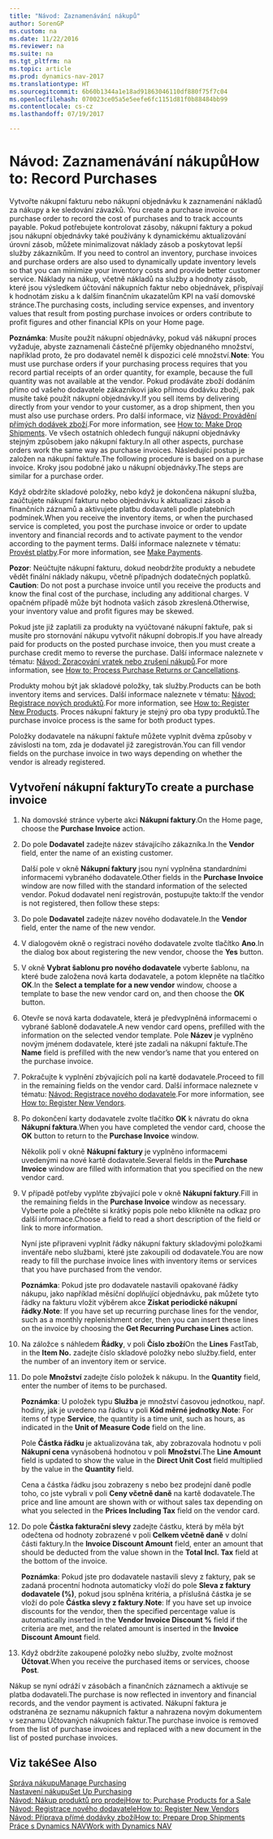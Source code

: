 ```yaml
---
title: "Návod: Zaznamenávání nákupů"
author: SorenGP
ms.custom: na
ms.date: 11/22/2016
ms.reviewer: na
ms.suite: na
ms.tgt_pltfrm: na
ms.topic: article
ms.prod: dynamics-nav-2017
ms.translationtype: HT
ms.sourcegitcommit: 6b60b1344a1e18ad91863046110df880f75f7c04
ms.openlocfilehash: 070023ce05a5e5eefe6fc1151d81f0b88484bb99
ms.contentlocale: cs-cz
ms.lasthandoff: 07/19/2017

---
```


# <a name="how-to-record-purchases"></a><span data-ttu-id="6de58-102">Návod: Zaznamenávání nákupů</span><span class="sxs-lookup"><span data-stu-id="6de58-102">How to: Record Purchases</span></span>
<span data-ttu-id="6de58-103">Vytvořte nákupní fakturu nebo nákupní objednávku k zaznamenání nákladů za nákupy a ke sledování závazků. </span><span class="sxs-lookup"><span data-stu-id="6de58-103">You create a purchase invoice or purchase order to record the cost of purchases and to track accounts payable.</span></span> <span data-ttu-id="6de58-104">Pokud potřebujete kontrolovat zásoby, nákupní faktury a pokud jsou nákupní objednávky také používány k dynamickému aktualizování úrovní zásob, můžete minimalizovat náklady zásob a poskytovat lepší služby zákazníkům. </span><span class="sxs-lookup"><span data-stu-id="6de58-104">If you need to control an inventory, purchase invoices and purchase orders are also used to dynamically update inventory levels so that you can minimize your inventory costs and provide better customer service.</span></span> <span data-ttu-id="6de58-105">Náklady na nákup, včetně nákladů na služby a hodnoty zásob, které jsou výsledkem účtování nákupních faktur nebo objednávek, přispívají k hodnotám zisku a k dalším finančním ukazatelům KPI na vaší domovské stránce.</span><span class="sxs-lookup"><span data-stu-id="6de58-105">The purchasing costs, including service expenses, and inventory values that result from posting purchase invoices or orders contribute to profit figures and other financial KPIs on your Home page.</span></span>

<span data-ttu-id="6de58-106">**Poznámka**: Musíte použít nákupní objednávky, pokud váš nákupní proces vyžaduje, abyste zaznamenali částečné příjemky objednaného množství, například proto, že pro dodavatel neměl k dispozici celé množství.</span><span class="sxs-lookup"><span data-stu-id="6de58-106">**Note**: You must use purchase orders if your purchasing process requires that you record partial receipts of an order quantity, for example, because the full quantity was not available at the vendor.</span></span> <span data-ttu-id="6de58-107">Pokud prodáváte zboží dodáním přímo od vašeho  dodavatele zákazníkovi jako přímou dodávku zboží, pak musíte také použít nákupní objednávky.</span><span class="sxs-lookup"><span data-stu-id="6de58-107">If you sell items by delivering directly from your vendor to your customer, as a drop shipment, then you must also use purchase orders.</span></span> <span data-ttu-id="6de58-108">Pro další informace, viz [Návod: Provádění přímých dodávek zboží](sales-how-drop-shipment.md).</span><span class="sxs-lookup"><span data-stu-id="6de58-108">For more information, see [How to: Make Drop Shipments](sales-how-drop-shipment.md).</span></span> <span data-ttu-id="6de58-109">Ve všech ostatních ohledech fungují nákupní objednávky stejným způsobem jako nákupní faktury.</span><span class="sxs-lookup"><span data-stu-id="6de58-109">In all other aspects, purchase orders work the same way as purchase invoices.</span></span> <span data-ttu-id="6de58-110">Následující postup je založen na nákupní faktuře.</span><span class="sxs-lookup"><span data-stu-id="6de58-110">The following procedure is based on a purchase invoice.</span></span> <span data-ttu-id="6de58-111">Kroky jsou podobné jako u nákupní objednávky.</span><span class="sxs-lookup"><span data-stu-id="6de58-111">The steps are similar for a purchase order.</span></span>

<span data-ttu-id="6de58-112">Když obdržíte skladové položky, nebo když je dokončena nákupní služba, zaúčtujete nákupní fakturu nebo objednávku k aktualizaci zásob a finančních záznamů a aktivujete platbu dodavateli podle platebních podmínek.</span><span class="sxs-lookup"><span data-stu-id="6de58-112">When you receive the inventory items, or when the purchased service is completed, you post the purchase invoice or order to update inventory and financial records and to activate payment to the vendor according to the payment terms.</span></span> <span data-ttu-id="6de58-113">Další informace naleznete v tématu: [Provést platby](payables-make-payments.md).</span><span class="sxs-lookup"><span data-stu-id="6de58-113">For more information, see [Make Payments](payables-make-payments.md).</span></span>

<span data-ttu-id="6de58-114">**Pozor**: Neúčtujte nákupní fakturu, dokud neobdržíte produkty a nebudete vědět finální náklady nákupu, včetně případných dodatečných poplatků. </span><span class="sxs-lookup"><span data-stu-id="6de58-114">**Caution**: Do not post a purchase invoice until you receive the products and know the final cost of the purchase, including any additional charges.</span></span> <span data-ttu-id="6de58-115">V opačném případě může být hodnota vašich zásob zkreslená.</span><span class="sxs-lookup"><span data-stu-id="6de58-115">Otherwise, your inventory value and profit figures may be skewed.</span></span>

<span data-ttu-id="6de58-116">Pokud jste již zaplatili za produkty na vyúčtované nákupní faktuře, pak si musíte pro stornování nákupu vytvořit nákupní dobropis.</span><span class="sxs-lookup"><span data-stu-id="6de58-116">If you have already paid for products on the posted purchase invoice, then you must create a purchase credit memo to reverse the purchase.</span></span> <span data-ttu-id="6de58-117">Další informace naleznete v tématu: [Návod: Zpracování vratek nebo zrušení nákupů](purchasing-how-process-purchase-returns-cancellations.md).</span><span class="sxs-lookup"><span data-stu-id="6de58-117">For more information, see [How to: Process Purchase Returns or Cancellations](purchasing-how-process-purchase-returns-cancellations.md).</span></span>

<span data-ttu-id="6de58-118">Produkty mohou být jak skladové položky, tak služby.</span><span class="sxs-lookup"><span data-stu-id="6de58-118">Products can be both inventory items and services.</span></span> <span data-ttu-id="6de58-119">Další informace naleznete v tématu: [Návod: Registrace nových produktů](inventory-how-register-new-products.md).</span><span class="sxs-lookup"><span data-stu-id="6de58-119">For more information, see [How to: Register New Products](inventory-how-register-new-products.md).</span></span> <span data-ttu-id="6de58-120">Proces nákupní faktury je stejný pro oba typy produktů.</span><span class="sxs-lookup"><span data-stu-id="6de58-120">The purchase invoice process is the same for both product types.</span></span>



<span data-ttu-id="6de58-121">Položky dodavatele na nákupní faktuře můžete vyplnit dvěma způsoby v závislosti na tom, zda je dodavatel již zaregistrován.</span><span class="sxs-lookup"><span data-stu-id="6de58-121">You can fill vendor fields on the purchase invoice in two ways depending on whether the vendor is already registered.</span></span>

## <a name="to-create-a-purchase-invoice"></a><span data-ttu-id="6de58-122">Vytvoření nákupní faktury</span><span class="sxs-lookup"><span data-stu-id="6de58-122">To create a purchase invoice</span></span>
1. <span data-ttu-id="6de58-123">Na domovské stránce vyberte akci **Nákupní faktury**.</span><span class="sxs-lookup"><span data-stu-id="6de58-123">On the Home page, choose the **Purchase Invoice** action.</span></span>  
2. <span data-ttu-id="6de58-124">Do pole **Dodavatel** zadejte název stávajícího zákazníka.</span><span class="sxs-lookup"><span data-stu-id="6de58-124">In the **Vendor** field, enter the name of an existing customer.</span></span>

    <span data-ttu-id="6de58-125">Další pole v okně **Nákupní faktury** jsou nyní vyplněna standardními informacemi vybraného dodavatele.</span><span class="sxs-lookup"><span data-stu-id="6de58-125">Other fields in the **Purchase Invoice** window are now filled with the standard information of the selected vendor.</span></span> <span data-ttu-id="6de58-126">Pokud dodavatel není registrován, postupujte takto:</span><span class="sxs-lookup"><span data-stu-id="6de58-126">If the vendor is not registered, then follow these steps:</span></span>
3. <span data-ttu-id="6de58-127">Do pole **Dodavatel** zadejte název nového dodavatele.</span><span class="sxs-lookup"><span data-stu-id="6de58-127">In the **Vendor** field, enter the name of the new vendor.</span></span>
4. <span data-ttu-id="6de58-128">V dialogovém okně o registraci nového dodavatele zvolte tlačítko **Ano**.</span><span class="sxs-lookup"><span data-stu-id="6de58-128">In the dialog box about registering the new vendor, choose the **Yes** button.</span></span>
5. <span data-ttu-id="6de58-129">V okně **Vybrat šablonu pro nového dodavatele**  vyberte šablonu, na které bude založena nová karta dodavatele, a potom klepněte na tlačítko **OK**.</span><span class="sxs-lookup"><span data-stu-id="6de58-129">In the **Select a template for a new vendor** window, choose a template to base the new vendor card on, and then choose the **OK** button.</span></span>
6. <span data-ttu-id="6de58-130">Otevře se nová karta dodavatele, která je předvyplněná informacemi o vybrané šabloně dodavatele.</span><span class="sxs-lookup"><span data-stu-id="6de58-130">A new vendor card opens, prefilled with the information on the selected vendor template.</span></span> <span data-ttu-id="6de58-131">Pole **Název** je vyplněno novým jménem dodavatele, které jste zadali na nákupní faktuře.</span><span class="sxs-lookup"><span data-stu-id="6de58-131">The **Name** field is prefilled with the new vendor’s name that you entered on the purchase invoice.</span></span>
7. <span data-ttu-id="6de58-132">Pokračujte k vyplnění zbývajících polí na kartě dodavatele.</span><span class="sxs-lookup"><span data-stu-id="6de58-132">Proceed to fill in the remaining fields on the vendor card.</span></span> <span data-ttu-id="6de58-133">Další informace naleznete v tématu: [Návod: Registrace nového dodavatele](purchasing-how-register-new-vendors.md).</span><span class="sxs-lookup"><span data-stu-id="6de58-133">For more information, see [How to: Register New Vendors](purchasing-how-register-new-vendors.md).</span></span>  
8. <span data-ttu-id="6de58-134">Po dokončení karty dodavatele zvolte tlačítko **OK** k návratu do okna **Nákupní faktura**.</span><span class="sxs-lookup"><span data-stu-id="6de58-134">When you have completed the vendor card, choose the **OK** button to return to the **Purchase Invoice** window.</span></span>

    <span data-ttu-id="6de58-135">Několik polí v okně **Nákupní faktury** je vyplněno informacemi uvedenými na nové kartě dodavatele.</span><span class="sxs-lookup"><span data-stu-id="6de58-135">Several fields in the **Purchase Invoice** window are filled with information that you specified on the new vendor card.</span></span>
9. <span data-ttu-id="6de58-136">V případě potřeby vyplňte zbývající pole v okně **Nákupní faktury**.</span><span class="sxs-lookup"><span data-stu-id="6de58-136">Fill in the remaining fields in the **Purchase Invoice** window as necessary.</span></span> <span data-ttu-id="6de58-137">Vyberte pole a přečtěte si krátký popis pole nebo klikněte na odkaz pro další informace.</span><span class="sxs-lookup"><span data-stu-id="6de58-137">Choose a field to read a short description of the field or link to more information.</span></span>

    <span data-ttu-id="6de58-138">Nyní jste připraveni vyplnit řádky nákupní faktury skladovými položkami inventáře nebo službami, které jste zakoupili od dodavatele.</span><span class="sxs-lookup"><span data-stu-id="6de58-138">You are now ready to fill the purchase invoice lines with inventory items or services that you have purchased from the vendor.</span></span>

    <span data-ttu-id="6de58-139">**Poznámka**: Pokud jste pro dodavatele nastavili opakované řádky nákupu, jako například měsíční doplňující objednávku, pak můžete tyto řádky na fakturu vložit výběrem akce **Získat periodické nákupní řádky**.</span><span class="sxs-lookup"><span data-stu-id="6de58-139">**Note**: If you have set up recurring purchase lines for the vendor, such as a monthly replenishment order, then you can insert these lines on the invoice by choosing the **Get Recurring Purchase Lines** action.</span></span>
10. <span data-ttu-id="6de58-140">Na záložce s náhledem **Řádky**, v poli **Číslo zboží**</span><span class="sxs-lookup"><span data-stu-id="6de58-140">On the **Lines** FastTab, in the **Item No.**</span></span> <span data-ttu-id="6de58-141">zadejte číslo skladové položky nebo služby.</span><span class="sxs-lookup"><span data-stu-id="6de58-141">field, enter the number of an inventory item or service.</span></span>
11. <span data-ttu-id="6de58-142">Do pole **Množství** zadejte číslo položek k nákupu. </span><span class="sxs-lookup"><span data-stu-id="6de58-142">In the **Quantity** field, enter the number of items to be purchased.</span></span>

    <span data-ttu-id="6de58-143">**Poznámka**: U položek typu **Služba** je množství časovou jednotkou, např. hodiny, jak je uvedeno na řádku v poli **Kód měrné jednotky**.</span><span class="sxs-lookup"><span data-stu-id="6de58-143">**Note**: For items of type **Service**, the quantity is a time unit, such as hours, as indicated in the **Unit of Measure Code** field on the line.</span></span>

    <span data-ttu-id="6de58-144">Pole **Částka řádku** je aktualizována tak, aby zobrazovala hodnotu v poli **Nákupní cena** vynásobená hodnotou v poli **Množství**.</span><span class="sxs-lookup"><span data-stu-id="6de58-144">The **Line Amount** field is updated to show the value in the **Direct Unit Cost** field multiplied by the value in the **Quantity** field.</span></span>

    <span data-ttu-id="6de58-145">Cena a částka řádku jsou zobrazeny s nebo bez prodejní daně podle toho, co jste vybrali v poli **Ceny včetně daně** na kartě dodavatele.</span><span class="sxs-lookup"><span data-stu-id="6de58-145">The price and line amount are shown with or without sales tax depending on what you selected in the **Prices Including Tax** field on the vendor card.</span></span>
12. <span data-ttu-id="6de58-146">Do pole **Částka fakturační slevy** zadejte částku, která by měla být odečtena od hodnoty zobrazené v poli **Celkem včetně daně** v dolní části faktury.</span><span class="sxs-lookup"><span data-stu-id="6de58-146">In the **Invoice Discount Amount** field, enter an amount that should be deducted from the value shown in the **Total Incl. Tax** field at the bottom of the invoice.</span></span>

    <span data-ttu-id="6de58-147">**Poznámka**: Pokud jste pro dodavatele nastavili slevy z faktury, pak se zadaná procentní hodnota automaticky vloží do pole **Sleva z faktury dodavatele (%)**, pokud jsou splněna kritéria, a příslušná částka je se vloží do pole **Částka slevy z faktury**.</span><span class="sxs-lookup"><span data-stu-id="6de58-147">**Note**: If you have set up invoice discounts for the vendor, then the specified percentage value is automatically inserted in the **Vendor Invoice Discount %** field if the criteria are met, and the related amount is inserted in the **Invoice Discount Amount** field.</span></span>
13. <span data-ttu-id="6de58-148">Když obdržíte zakoupené položky nebo služby, zvolte možnost **Účtovat**.</span><span class="sxs-lookup"><span data-stu-id="6de58-148">When you receive the purchased items or services, choose **Post**.</span></span>

<span data-ttu-id="6de58-149">Nákup se nyní odráží v zásobách a finančních záznamech a aktivuje se platba dodavateli.</span><span class="sxs-lookup"><span data-stu-id="6de58-149">The purchase is now reflected in inventory and financial records, and the vendor payment is activated.</span></span> <span data-ttu-id="6de58-150">Nákupní faktura je odstraněna ze seznamu nákupních faktur a nahrazena novým dokumentem v seznamu Účtovaných nákupních faktur.</span><span class="sxs-lookup"><span data-stu-id="6de58-150">The purchase invoice is removed from the list of purchase invoices and replaced with a new document in the list of posted purchase invoices.</span></span>

## <a name="see-also"></a><span data-ttu-id="6de58-151">Viz také</span><span class="sxs-lookup"><span data-stu-id="6de58-151">See Also</span></span>  
[<span data-ttu-id="6de58-152">Správa nákupu</span><span class="sxs-lookup"><span data-stu-id="6de58-152">Manage Purchasing</span></span>](purchasing-manage-purchasing.md)  
[<span data-ttu-id="6de58-153">Nastavení nákupu</span><span class="sxs-lookup"><span data-stu-id="6de58-153">Set Up Purchasing</span></span>](purchasing-setup-purchasing.md)  
[<span data-ttu-id="6de58-154">Návod: Nákup produktů pro prodej</span><span class="sxs-lookup"><span data-stu-id="6de58-154">How to: Purchase Products for a Sale</span></span>](purchasing-how-purchase-products-sale.md)  
[<span data-ttu-id="6de58-155">Návod: Registrace nového dodavatele</span><span class="sxs-lookup"><span data-stu-id="6de58-155">How to: Register New Vendors</span></span>](purchasing-how-register-new-vendors.md)  
[<span data-ttu-id="6de58-156">Návod: Příprava přímé dodávky zboží</span><span class="sxs-lookup"><span data-stu-id="6de58-156">How to: Prepare Drop Shipments</span></span>](sales-how-drop-shipment.md)  
[<span data-ttu-id="6de58-157">Práce s Dynamics NAV</span><span class="sxs-lookup"><span data-stu-id="6de58-157">Work with Dynamics NAV</span></span>](ui-work-product.md)

